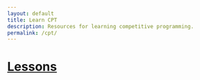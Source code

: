 ```yaml
---
layout: default
title: Learn CPT
description: Resources for learning competitive programming.
permalink: /cpt/
---
```


# [Lessons](/cpt/lessons/)
